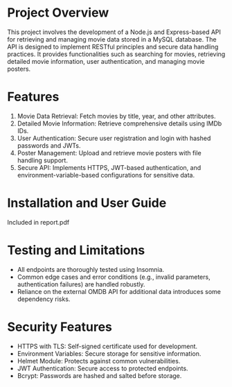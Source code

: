 # Project Overview
This project involves the development of a Node.js and Express-based API for retrieving and managing movie data stored in a MySQL database. The API is designed to implement RESTful principles and secure data handling practices. It provides functionalities such as searching for movies, retrieving detailed movie information, user authentication, and managing movie posters.

# Features
1. Movie Data Retrieval: Fetch movies by title, year, and other attributes.
2. Detailed Movie Information: Retrieve comprehensive details using IMDb IDs.
3. User Authentication: Secure user registration and login with hashed passwords and JWTs.
4. Poster Management: Upload and retrieve movie posters with file handling support.
5. Secure API: Implements HTTPS, JWT-based authentication, and environment-variable-based configurations for sensitive data.

# Installation and User Guide
Included in report.pdf

# Testing and Limitations
- All endpoints are thoroughly tested using Insomnia.
- Common edge cases and error conditions (e.g., invalid parameters, authentication failures) are handled robustly.
- Reliance on the external OMDB API for additional data introduces some dependency risks.

# Security Features
- HTTPS with TLS: Self-signed certificate used for development.
- Environment Variables: Secure storage for sensitive information.
- Helmet Module: Protects against common vulnerabilities.
- JWT Authentication: Secure access to protected endpoints.
- Bcrypt: Passwords are hashed and salted before storage.